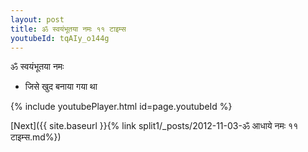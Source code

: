 ```yaml
---
layout: post
title: ॐ स्वयंभूतया नमः ११ टाइम्स
youtubeId: tqAIy_o144g
---
```

 
 
 ॐ स्वयंभूतया नमः  
 
 -  जिसे खुद बनाया गया था 
 
  
 
  
 
 
 
 
 
 


{% include youtubePlayer.html id=page.youtubeId %}
 
[Next]({{ site.baseurl }}{% link  split1/_posts/2012-11-03-ॐ आधाये नमः ११ टाइम्स.md%})
 
